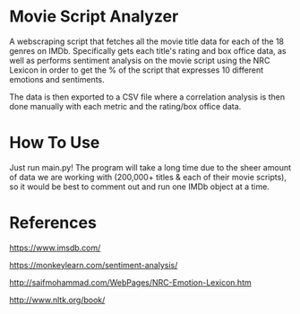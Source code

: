 # Movie Script Analyzer
A webscraping script that fetches all the movie title data for each of the 18 genres on IMDb. Specifically gets each title's rating and box office data, as well as performs sentiment analysis on the movie script using the NRC Lexicon in order to get the % of the script that expresses 10 different emotions and sentiments. 

The data is then exported to a CSV file where a correlation analysis is then done manually with each metric and the rating/box office data.

# How To Use
Just run main.py! The program will take a long time due to the sheer amount of data we are working with (200,000+ titles & each of their movie scripts), so it would be best to comment out and run one IMDb object at a time.

# References
https://www.imsdb.com/

https://monkeylearn.com/sentiment-analysis/

http://saifmohammad.com/WebPages/NRC-Emotion-Lexicon.htm

http://www.nltk.org/book/
